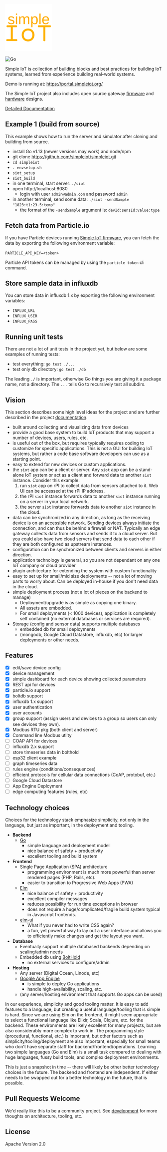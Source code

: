 <img src="docs/simple-iot-logo.png?raw=true" width="150">

![Go](https://github.com/simpleiot/simpleiot/workflows/Go/badge.svg?branch=master)

Simple IoT is collection of building blocks and best practices for building IoT
systems, learned from experience building real-world systems.

Demo is running at: https://portal.simpleiot.org/

The Simple IoT project also includes open source gateway
[firmware](https://github.com/simpleiot/firmware/tree/master/siot-fw) and
[hardware](https://github.com/simpleiot/hardware) designs.

[Detailed Documentation](docs/README.md)

## Example 1 (build from source)

This example shows how to run the server and simulator after cloning and
building from source.

- install Go v1.13 (newer versions may work) and node/npm
- git clone https://github.com/simpleiot/simpleiot.git
- `cd simpleiot`
- `. envsetup.sh`
- `siot_setup`
- `siot_build`
- in one terminal, start server: `./siot`
- open http://localhost:8080
  - login with user `admin@admin.com` and password `admin`
- in another terminal, send some data: `./siot -sendSample "1823:t1:23.5:temp"`
  - the format of the `-sendSample` argument is: `devId:sensId:value:type`

## Fetch data from Particle.io

If you have Particle devices running
[Simple IoT firmware](https://github.com/simpleiot/firmware), you can fetch the
data by exporting the following environment variable:

`PARTICLE_API_KEY=<token>`

Particle API tokens can be managed by using the `particle token` cli command.

## Store sample data in influxdb

You can store data in influxdb 1.x by exporting the following environment
variables:

- `INFLUX_URL`
- `INFLUX_USER`
- `INFLUX_PASS`

## Running unit tests

There are not a lot of unit tests in the project yet, but below are some
examples of running tests:

- test everything: `go test ./...`
- test only db directory: `go test ./db`

The leading `./` is important, otherwise Go things you are giving it a package
name, not a directory. The `...` tells Go to recursively test all subdirs.

## Vision

This section describes some high level ideas for the project and are further
described in the project [documentation](docs/README.md).

- built around collecting and visualizing data from devices
- provide a good base system to build IoT products that may support a number of
  devices, users, rules, etc.
- is useful out of the box, but requires typically requires coding to customize
  for specific applications. This is not a GUI for building IoT systems, but
  rather a code base software developers can use as a starting point.
- easy to extend for new devices or custom applications.
- the `siot` app can be a client or server. Any `siot` app can be a stand-alone
  IoT system or act as a client and forward data to another `siot` instance.
  Consider this example:
  1. run `siot` app on rPI to collect data from sensors attached to it. Web UI
     can be accessed at the rPI IP address.
  1. the rPI `siot` instance forwards data to another `siot` instance running on
     a server in your local network.
  1. the server `siot` instance forwards data to another `siot` instance in the
     cloud.
- data can be synchronized in any direction, as long as the receiving device is
  on an accessible network. Sending devices always initiate the connection, and
  can thus be behind a firewall or NAT. Typically an edge gateway collects data
  from sensors and sends it to a cloud server. But you could also have two cloud
  servers that send data to each other if they are both configured as upstream
  instances.
- configuration can be synchronized between clients and servers in either
  direction.
- application technology is general, so you are not dependant on any one IoT
  company or cloud provider
- plugin architecture for extending the system with custom functionality
- easy to set up for small/mid size deployments -- not a lot of moving parts to
  worry about. Can be deployed in-house if you don't need data in the cloud.
- simple deployment process (not a lot of pieces on the backend to manage)
  - Deployment/upgrade is as simple as copying one binary.
  - All assets are embedded.
  - For small deployments (< 1000 devices), application is completely self
    contained (no external databases or services are required).
- Storage (config and sensor data) supports multiple databases
  - embedded db for small deployments
  - (mongodb, Google Cloud Datastore, influxdb, etc) for larger deployments or
    other needs.

## Features

- [x] edit/save device config
- [x] device management
- [x] simple dashboard for each device showing collected parameters
- [x] REST api for devices
- [x] particle.io support
- [x] boltdb support
- [x] influxdb 1.x support
- [x] user authentication
- [x] user accounts
- [x] group support (assign users and devices to a group so users can only see
      devices they own).
- [x] Modbus RTU pkg (both client and server)
- [x] Command line Modbus utlity
- [ ] COAP API for devices
- [ ] influxdb 2.x support
- [ ] store timeseries data in bolthold
- [ ] esp32 client example
- [ ] graph timeseries data
- [ ] rules engine (conditions/consequences)
- [ ] efficient protocols for cellular data connections (CoAP, protobuf, etc.)
- [ ] Google Cloud Datastore
- [ ] App Engine Deployment
- [ ] edge computing features (rules, etc)

## Technology choices

Choices for the technology stack emphasize simplicity, not only in the language,
but just as important, in the deployment and tooling.

- **Backend**
  - [Go](https://golang.org/)
    - simple language and deployment model
    - nice balance of safety + productivity
    - excellent tooling and build system
- **Frontend**
  - Single Page Application (SPA) architecture
    - programming environment is much more powerful than server rendered pages
      (PHP, Rails, etc).
    - easier to transition to Progressive Web Apps (PWA)
  - [Elm](https://elm-lang.org/)
    - nice balance of safety + productivity
    - excellent compiler messages
    - reduces possibility for run time exceptions in browser
    - does not require a huge/complicated/fragile build system typical in
      Javascript frontends.
  - [elm-ui](https://github.com/mdgriffith/elm-ui)
    - What if you never had to write CSS again?
    - a fun, yet powerful way to lay out a user interface and allows you to
      efficiently make changes and get the layout you want.
- **Database**
  - Eventually support multiple databased backends depending on scaling/admin
    needs
  - Embedded db using [BoltHold](https://github.com/timshannon/bolthold)
    - no external services to configure/admin
- **Hosting**
  - Any server (Digital Ocean, Linode, etc)
  - [Google App Engine](https://cloud.google.com/appengine/)
    - is simple to deploy Go applications
    - handle high-availability, scaling, etc.
  - (any server/hosting environment that supports Go apps can be used)

In our experience, simplicity and good tooling matter. It is easy to add
features to a language, but creating a useful language/tooling that is simple is
hard. Since we are using Elm on the frontend, it might seem appropriate to
select a functional language like Elixir, Scala, Clojure, etc. for the backend.
These environments are likely excellent for many projects, but are also
considerably more complex to work in. The programming style (procedural,
functional, etc.) is important, but other factors such as
simplicity/tooling/deployment are also important, especially for small teams who
don't have separate staff for backend/frontend/operations. Learning two simple
languages (Go and Elm) is a small task compared to dealing with huge languages,
fussy build tools, and complex deployment environments.

This is just a snapshot in time -- there will likely be other better technology
choices in the future. The backend and frontend are independent. If either needs
to be swapped out for a better technology in the future, that is possible.

## Pull Requests Welcome

We'd really like this to be a community project. See
[development](docs/DEVELOPMENT.md) for more thoughts on architecture, tooling,
etc.

## License

Apache Version 2.0

